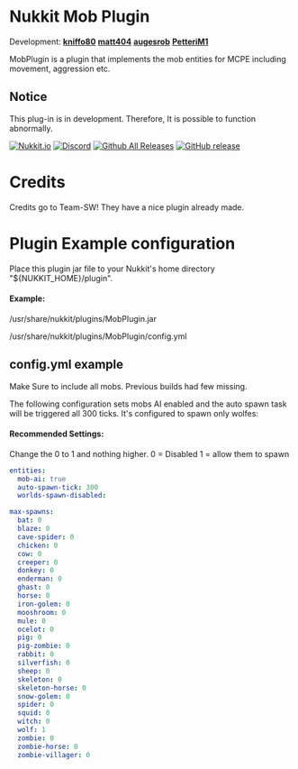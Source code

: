 # Nukkit Mob Plugin
Development: **[kniffo80](https://github.com/kniffo80)**
             **[matt404](https://github.com/matt404)**
             **[augesrob](https://github.com/augesrob)**
             **[PetteriM1](https://github.com/PetteriM1)**

MobPlugin is a plugin that implements the mob entities for MCPE including movement, aggression etc.

## Notice
This plug-in is in development. Therefore, It is possible to function abnormally.

[![Nukkit.io](https://img.shields.io/badge/Nukkit%20MobPlugin-Download-yellow.svg)](https://forums.nukkit.io/resources/mobplugin.155/)
[![Discord](https://discordapp.com/api/guilds/386601650963349504/widget.png)](https://discord.gg/rBew6kc)
[![Github All Releases](https://img.shields.io/github/downloads/Nukkit-coders/mob-plugin/total.svg)](https://github.com/Nukkit-coders/mob-plugin/releases)
[![GitHub release](https://img.shields.io/github/release/Nukkit-coders/mob-plugin.svg)](https://github.com/Nukkit-coders/mob-plugin/releases/latest)

# Credits
Credits go to Team-SW! They have a nice plugin already made.

# Plugin Example configuration
Place this plugin jar file to your Nukkit's home directory "${NUKKIT_HOME}/plugin".

#### Example:
  /usr/share/nukkit/plugins/MobPlugin.jar
  
  /usr/share/nukkit/plugins/MobPlugin/config.yml
  
## config.yml example

Make Sure to include all mobs. Previous builds had few missing.

The following configuration sets mobs AI enabled and the auto spawn task will be triggered all 300 ticks.
It's configured to spawn only wolfes:

#### Recommended Settings: 
Change the 0 to 1 and nothing higher.
0 = Disabled
1 = allow them to spawn

```yaml
entities:
  mob-ai: true
  auto-spawn-tick: 300
  worlds-spawn-disabled: 

max-spawns:
  bat: 0
  blaze: 0
  cave-spider: 0
  chicken: 0
  cow: 0
  creeper: 0
  donkey: 0
  enderman: 0
  ghast: 0
  horse: 0
  iron-golem: 0
  mooshroom: 0
  mule: 0
  ocelot: 0
  pig: 0
  pig-zombie: 0
  rabbit: 0
  silverfish: 0
  sheep: 0
  skeleton: 0
  skeleton-horse: 0
  snow-golem: 0
  spider: 0
  squid: 0
  witch: 0
  wolf: 1
  zombie: 0
  zombie-horse: 0
  zombie-villager: 0
```
